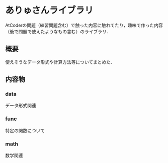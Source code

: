 # ありゅさんライブラリ

AtCoderの問題（練習問題含む）で触った内容に触れてたり，趣味で作った内容（後で問題で使えたようなもの含む）のライブラリ．

## 概要

使えそうなデータ形式や計算方法等についてまとめた．

## 内容物

### data

データ形式関連

### func

特定の関数について

### math

数学関連
